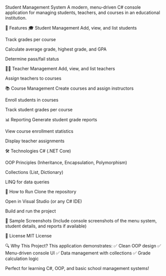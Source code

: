 Student Management System
A modern, menu-driven C# console application for managing students, teachers, and courses in an educational institution.

📌 Features
🎓 Student Management
Add, view, and list students

Track grades per course

Calculate average grade, highest grade, and GPA

Determine pass/fail status

👩‍🏫 Teacher Management
Add, view, and list teachers

Assign teachers to courses

📚 Course Management
Create courses and assign instructors

Enroll students in courses

Track student grades per course

📊 Reporting
Generate student grade reports

View course enrollment statistics

Display teacher assignments

🛠️ Technologies
C# (.NET Core)

OOP Principles (Inheritance, Encapsulation, Polymorphism)

Collections (List, Dictionary)

LINQ for data queries

🚀 How to Run
Clone the repository

Open in Visual Studio (or any C# IDE)

Build and run the project

📸 Sample Screenshots
(Include console screenshots of the menu system, student details, and reports if available)

📜 License
MIT License

🔍 Why This Project?
This application demonstrates:
✅ Clean OOP design
✅ Menu-driven console UI
✅ Data management with collections
✅ Grade calculation logic

Perfect for learning C#, OOP, and basic school management systems!
